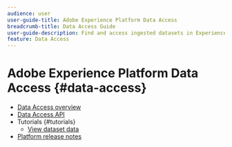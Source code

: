 ```yaml
---
audience: user
user-guide-title: Adobe Experience Platform Data Access
breadcrumb-title: Data Access Guide
user-guide-description: Find and access ingested datasets in Experience Platform.
feature: Data Access
---
```


# Adobe Experience Platform Data Access {#data-access}

- [Data Access overview](home.md)
- [Data Access API](api.md)
- Tutorials {#tutorials}
  - [View dataset data](tutorials/dataset-data.md)
- [Platform release notes](https://www.adobe.com/go/platform-release-notes-en)